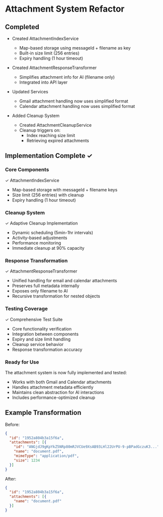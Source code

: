 # Attachment System Refactor

## Completed
- Created AttachmentIndexService
  - Map-based storage using messageId + filename as key
  - Built-in size limit (256 entries)
  - Expiry handling (1 hour timeout)

- Created AttachmentResponseTransformer
  - Simplifies attachment info for AI (filename only)
  - Integrated into API layer

- Updated Services
  - Gmail attachment handling now uses simplified format
  - Calendar attachment handling now uses simplified format

- Added Cleanup System
  - Created AttachmentCleanupService
  - Cleanup triggers on:
    - Index reaching size limit
    - Retrieving expired attachments

## Implementation Complete ✓

### Core Components
✓ AttachmentIndexService
  - Map-based storage with messageId + filename keys
  - Size limit (256 entries) with cleanup
  - Expiry handling (1 hour timeout)

### Cleanup System
✓ Adaptive Cleanup Implementation
  - Dynamic scheduling (5min-1hr intervals)
  - Activity-based adjustments
  - Performance monitoring
  - Immediate cleanup at 90% capacity

### Response Transformation
✓ AttachmentResponseTransformer
  - Unified handling for email and calendar attachments
  - Preserves full metadata internally
  - Exposes only filename to AI
  - Recursive transformation for nested objects

### Testing Coverage
✓ Comprehensive Test Suite
  - Core functionality verification
  - Integration between components
  - Expiry and size limit handling
  - Cleanup service behavior
  - Response transformation accuracy

### Ready for Use
The attachment system is now fully implemented and tested:
- Works with both Gmail and Calendar attachments
- Handles attachment metadata efficiently
- Maintains clean abstraction for AI interactions
- Includes performance-optimized cleanup

## Example Transformation
Before:
```json
{
  "id": "1952a804b3a15f6a",
  "attachments": [{
    "id": "ANGjdJ9gKpYkZ5NRp80mRJVCUe9XsAB93LHl22UrPU-9-pBPadGczuK3...",
    "name": "document.pdf",
    "mimeType": "application/pdf",
    "size": 1234
  }]
}
```

After:
```json
{
  "id": "1952a804b3a15f6a",
  "attachments": [{
    "name": "document.pdf"
  }]
}
